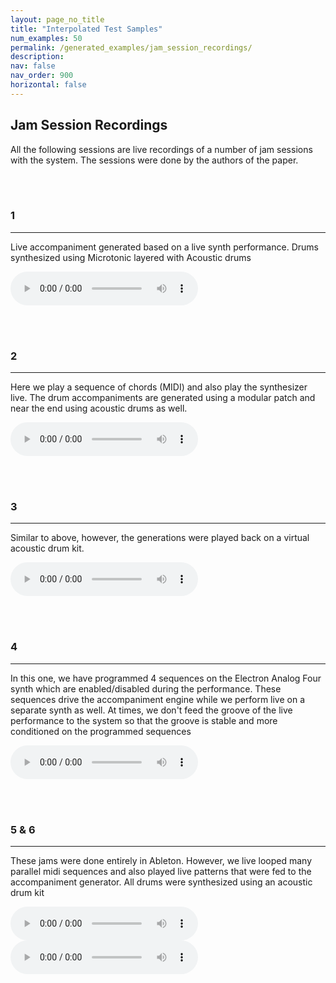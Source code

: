 ```yaml
---
layout: page_no_title
title: "Interpolated Test Samples"
num_examples: 50
permalink: /generated_examples/jam_session_recordings/
description: 
nav: false
nav_order: 900
horizontal: false
---
```


## Jam Session Recordings

All the following sessions are live recordings of a number of jam sessions with
the system. The sessions were done by the authors of the paper. 

<br><br>

### 1  

---

Live accompaniment generated based on a live synth performance. Drums synthesized using Microtonic layered with Acoustic drums

<audio width="600" height="200" controls>
  <source src="/assets/audio/2_Feb12_CardinalAndAcousticDrumsLayered_Polybrute.mp3" type="audio/mp3">
  Your browser does not support the video tag.
</audio>

<br><br>

### 2 

---

Here we play a sequence of chords (MIDI) and also play the synthesizer live. The drum accompaniments are generated using a modular patch and near the end using acoustic drums as well.
 

<audio width="600" height="200" controls>
  <source src="/assets/audio/1_Feb12_CardinalVCV_Polybrute.mp3" type="audio/mp3">
  Your browser does not support the video tag.
</audio>


<br><br>


### 3

---

Similar to above, however, the generations were played back on a virtual acoustic drum kit.

<audio width="600" height="200" controls>
  <source src="/assets/audio/3_Feb8_Acoustic Drums_Polybrute.mp3" type="audio/mp3">
  Your browser does not support the video tag.
</audio>


<br><br>

### 4

---

In this one, we have programmed 4 sequences on the Electron Analog Four synth which are enabled/disabled during the performance. These sequences drive the accompaniment engine while we perform live on a separate synth as well. At times, we don't feed the groove of the live performance to the system so that the groove is stable and more conditioned on the programmed sequences

<audio width="600" height="200" controls>
  <source src="/assets/audio/4_Feb2_A4SequencesAndPolybruteAcousticDrums.mp3" type="audio/mp3">
  Your browser does not support the video tag.
</audio>

<br><br>

### 5 & 6 

---

These jams were done entirely in Ableton. However, we live looped many parallel midi sequences and also played live patterns that were fed to the accompaniment generator. All drums were synthesized using an acoustic drum kit

<audio width="600" height="200" controls>
  <source src="/assets/audio/5_Jan12_MultipleSequencesLoopedAbletonPush2.mp3" type="audio/mp3">
  Your browser does not support the video tag.
</audio>

<br>

<audio width="600" height="200" controls>
  <source src="/assets/audio/6_Jan17_SameSetupAs5.mp3" type="audio/mp3">
  Your browser does not support the video tag.
</audio>
